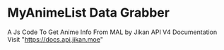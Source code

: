 # MyAnimeList Data Grabber
A Js Code To Get Anime Info From MAL by Jikan API V4
Documentation
Visit "https://docs.api.jikan.moe"
